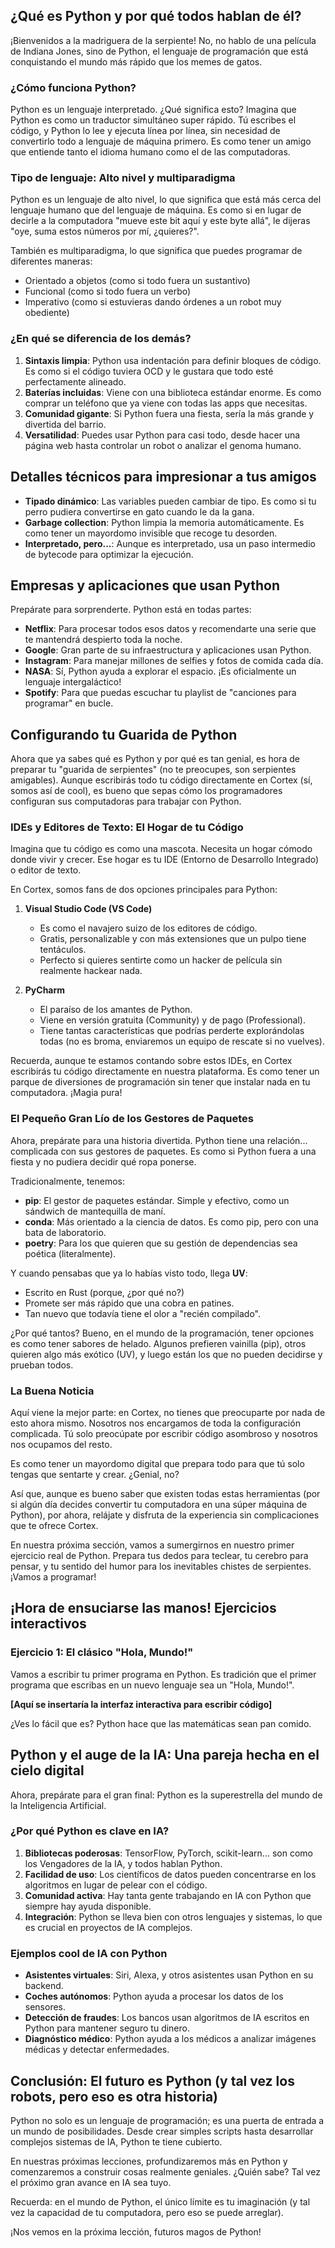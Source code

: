 ## ¿Qué es Python y por qué todos hablan de él?

¡Bienvenidos a la madriguera de la serpiente! No, no hablo de una película de Indiana Jones, sino de
Python, el lenguaje de programación que está conquistando el mundo más rápido que los memes de
gatos.

### ¿Cómo funciona Python?

Python es un lenguaje interpretado. ¿Qué significa esto? Imagina que Python es como un traductor
simultáneo super rápido. Tú escribes el código, y Python lo lee y ejecuta línea por línea, sin
necesidad de convertirlo todo a lenguaje de máquina primero. Es como tener un amigo que entiende
tanto el idioma humano como el de las computadoras.

### Tipo de lenguaje: Alto nivel y multiparadigma

Python es un lenguaje de alto nivel, lo que significa que está más cerca del lenguaje humano que del
lenguaje de máquina. Es como si en lugar de decirle a la computadora "mueve este bit aquí y este
byte allá", le dijeras "oye, suma estos números por mí, ¿quieres?".

También es multiparadigma, lo que significa que puedes programar de diferentes maneras:

- Orientado a objetos (como si todo fuera un sustantivo)
- Funcional (como si todo fuera un verbo)
- Imperativo (como si estuvieras dando órdenes a un robot muy obediente)

### ¿En qué se diferencia de los demás?

1. **Sintaxis limpia**: Python usa indentación para definir bloques de código. Es como si el código
   tuviera OCD y le gustara que todo esté perfectamente alineado.
2. **Baterías incluidas**: Viene con una biblioteca estándar enorme. Es como comprar un teléfono que
   ya viene con todas las apps que necesitas.
3. **Comunidad gigante**: Si Python fuera una fiesta, sería la más grande y divertida del barrio.
4. **Versatilidad**: Puedes usar Python para casi todo, desde hacer una página web hasta controlar
   un robot o analizar el genoma humano.

## Detalles técnicos para impresionar a tus amigos

- **Tipado dinámico**: Las variables pueden cambiar de tipo. Es como si tu perro pudiera convertirse
  en gato cuando le da la gana.
- **Garbage collection**: Python limpia la memoria automáticamente. Es como tener un mayordomo
  invisible que recoge tu desorden.
- **Interpretado, pero...**: Aunque es interpretado, usa un paso intermedio de bytecode para
  optimizar la ejecución.

## Empresas y aplicaciones que usan Python

Prepárate para sorprenderte. Python está en todas partes:

- **Netflix**: Para procesar todos esos datos y recomendarte una serie que te mantendrá despierto
  toda la noche.
- **Google**: Gran parte de su infraestructura y aplicaciones usan Python.
- **Instagram**: Para manejar millones de selfies y fotos de comida cada día.
- **NASA**: Sí, Python ayuda a explorar el espacio. ¡Es oficialmente un lenguaje intergaláctico!
- **Spotify**: Para que puedas escuchar tu playlist de "canciones para programar" en bucle.

## Configurando tu Guarida de Python

Ahora que ya sabes qué es Python y por qué es tan genial, es hora de preparar tu "guarida de
serpientes" (no te preocupes, son serpientes amigables). Aunque escribirás todo tu código
directamente en Cortex (sí, somos así de cool), es bueno que sepas cómo los programadores configuran
sus computadoras para trabajar con Python.

### IDEs y Editores de Texto: El Hogar de tu Código

Imagina que tu código es como una mascota. Necesita un hogar cómodo donde vivir y crecer. Ese hogar
es tu IDE (Entorno de Desarrollo Integrado) o editor de texto.

En Cortex, somos fans de dos opciones principales para Python:

1. **Visual Studio Code (VS Code)**

   - Es como el navajero suizo de los editores de código.
   - Gratis, personalizable y con más extensiones que un pulpo tiene tentáculos.
   - Perfecto si quieres sentirte como un hacker de película sin realmente hackear nada.

2. **PyCharm**

   - El paraíso de los amantes de Python.
   - Viene en versión gratuita (Community) y de pago (Professional).
   - Tiene tantas características que podrías perderte explorándolas todas (no es broma, enviaremos un
     equipo de rescate si no vuelves).

Recuerda, aunque te estamos contando sobre estos IDEs, en Cortex escribirás tu código directamente
en nuestra plataforma. Es como tener un parque de diversiones de programación sin tener que instalar
nada en tu computadora. ¡Magia pura!

### El Pequeño Gran Lío de los Gestores de Paquetes

Ahora, prepárate para una historia divertida. Python tiene una relación... complicada con sus
gestores de paquetes. Es como si Python fuera a una fiesta y no pudiera decidir qué ropa ponerse.

Tradicionalmente, tenemos:

- **pip**: El gestor de paquetes estándar. Simple y efectivo, como un sándwich de mantequilla de
  maní.
- **conda**: Más orientado a la ciencia de datos. Es como pip, pero con una bata de laboratorio.
- **poetry**: Para los que quieren que su gestión de dependencias sea poética (literalmente).

Y cuando pensabas que ya lo habías visto todo, llega **UV**:

- Escrito en Rust (porque, ¿por qué no?)
- Promete ser más rápido que una cobra en patines.
- Tan nuevo que todavía tiene el olor a "recién compilado".

¿Por qué tantos? Bueno, en el mundo de la programación, tener opciones es como tener sabores de
helado. Algunos prefieren vainilla (pip), otros quieren algo más exótico (UV), y luego están los que
no pueden decidirse y prueban todos.

### La Buena Noticia

Aquí viene la mejor parte: en Cortex, no tienes que preocuparte por nada de esto ahora mismo.
Nosotros nos encargamos de toda la configuración complicada. Tú solo preocúpate por escribir código
asombroso y nosotros nos ocupamos del resto.

Es como tener un mayordomo digital que prepara todo para que tú solo tengas que sentarte y crear.
¿Genial, no?

Así que, aunque es bueno saber que existen todas estas herramientas (por si algún día decides
convertir tu computadora en una súper máquina de Python), por ahora, relájate y disfruta de la
experiencia sin complicaciones que te ofrece Cortex.

En nuestra próxima sección, vamos a sumergirnos en nuestro primer ejercicio real de Python. Prepara
tus dedos para teclear, tu cerebro para pensar, y tu sentido del humor para los inevitables chistes
de serpientes. ¡Vamos a programar!

## ¡Hora de ensuciarse las manos! Ejercicios interactivos

### Ejercicio 1: El clásico "Hola, Mundo!"

Vamos a escribir tu primer programa en Python. Es tradición que el primer programa que escribas en
un nuevo lenguaje sea un "Hola, Mundo!".

**[Aquí se insertaría la interfaz interactiva para escribir código]**

¿Ves lo fácil que es? Python hace que las matemáticas sean pan comido.

## Python y el auge de la IA: Una pareja hecha en el cielo digital

Ahora, prepárate para el gran final: Python es la superestrella del mundo de la Inteligencia
Artificial.

### ¿Por qué Python es clave en IA?

1. **Bibliotecas poderosas**: TensorFlow, PyTorch, scikit-learn... son como los Vengadores de la IA,
   y todos hablan Python.
2. **Facilidad de uso**: Los científicos de datos pueden concentrarse en los algoritmos en lugar de
   pelear con el código.
3. **Comunidad activa**: Hay tanta gente trabajando en IA con Python que siempre hay ayuda
   disponible.
4. **Integración**: Python se lleva bien con otros lenguajes y sistemas, lo que es crucial en
   proyectos de IA complejos.

### Ejemplos cool de IA con Python

- **Asistentes virtuales**: Siri, Alexa, y otros asistentes usan Python en su backend.
- **Coches autónomos**: Python ayuda a procesar los datos de los sensores.
- **Detección de fraudes**: Los bancos usan algoritmos de IA escritos en Python para mantener seguro
  tu dinero.
- **Diagnóstico médico**: Python ayuda a los médicos a analizar imágenes médicas y detectar
  enfermedades.

## Conclusión: El futuro es Python (y tal vez los robots, pero eso es otra historia)

Python no solo es un lenguaje de programación; es una puerta de entrada a un mundo de posibilidades.
Desde crear simples scripts hasta desarrollar complejos sistemas de IA, Python te tiene cubierto.

En nuestras próximas lecciones, profundizaremos más en Python y comenzaremos a construir cosas
realmente geniales. ¿Quién sabe? Tal vez el próximo gran avance en IA sea tuyo.

Recuerda: en el mundo de Python, el único límite es tu imaginación (y tal vez la capacidad de tu
computadora, pero eso se puede arreglar).

¡Nos vemos en la próxima lección, futuros magos de Python!